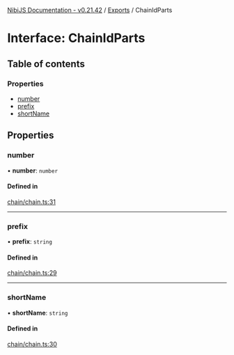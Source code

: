 [NibiJS Documentation - v0.21.42](../intro.md) / [Exports](../modules.md) / ChainIdParts

# Interface: ChainIdParts

## Table of contents

### Properties

- [number](ChainIdParts.md#number)
- [prefix](ChainIdParts.md#prefix)
- [shortName](ChainIdParts.md#shortname)

## Properties

### number

• **number**: `number`

#### Defined in

[chain/chain.ts:31](https://github.com/NibiruChain/ts-sdk/blob/c5e1ad7/packages/nibijs/src/chain/chain.ts#L31)

---

### prefix

• **prefix**: `string`

#### Defined in

[chain/chain.ts:29](https://github.com/NibiruChain/ts-sdk/blob/c5e1ad7/packages/nibijs/src/chain/chain.ts#L29)

---

### shortName

• **shortName**: `string`

#### Defined in

[chain/chain.ts:30](https://github.com/NibiruChain/ts-sdk/blob/c5e1ad7/packages/nibijs/src/chain/chain.ts#L30)
